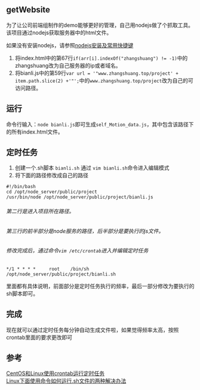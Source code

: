 ## getWebsite
为了让公司前端组制作的demo能够更好的管理，自己用nodejs做了个抓取工具。
该项目通过nodejs获取服务器中的html文件。      

如果没有安装nodejs，请参照[nodejs安装及常用快捷键
](http://zhangshuang.top/nodejs%E5%AE%89%E8%A3%85%E5%8F%8A%E5%B8%B8%E7%94%A8%E5%BF%AB%E6%8D%B7%E9%94%AE/)   

1. 将index.html中的第67行`if(arr[i].indexOf("zhangshuang") != -1)`中的zhangshuang改为自己服务器的ip或者域名。   
2. 将bianli.js中的第59行`var url = '"www.zhangshuang.top/project' + item.path.slice(2) +'"';`中的`www.zhangshuang.top/project`改为自己的可访问路径。

## 运行
命令行输入：`node bianli.js`即可生成`self_Motion_data.js`，其中包含该路径下的所有index.html文件。  

## 定时任务
1. 创建一个.sh脚本 `bianli.sh` 通过 `vim bianli.sh`命令进入编辑模式   
2. 将下面的路径修改成自己的路径   

```
#!/bin/bash
cd /opt/node_server/public/project
/usr/bin/node /opt/node_server/public/project/bianli.js
```

###### 第二行是进入项目所在路径。   
###### 第三行的前半部分是node服务的路径，后半部分是要执行的js文件。   
###### 修改完成后，通过命令`vim /etc/crontab`进入并编辑定时任务   

`
*/1 * * * *     root    /bin/sh /opt/node_server/public/project/bianli.sh
`

里面都有具体说明，前面部分是定时任务执行的频率，最后一部分修改为要执行的sh脚本即可。

## 完成 
现在就可以通过定时任务每分钟自动生成文件啦，如果觉得频率太高，按照crontab里面的要求更改即可

## 参考
[CentOS和Linux使用crontab运行定时任务](http://www.thinkphp.cn/code/996.html)  
[Linux下面使用命令如何运行.sh文件的两种解决办法](http://www.jb51.net/LINUXjishu/420989.html)
